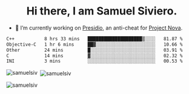 <h1 align="center">Hi there, I am Samuel Siviero.</h1>

- 🔭 I’m currently working on [Presidio](https://presidio.ac), an anti-cheat for [Project Nova](https://discord.gg/novafn).

<!--START_SECTION:waka-->

```txt
C++           8 hrs 33 mins   ████████████████████▒░░░░   81.87 %
Objective-C   1 hr 6 mins     ██▓░░░░░░░░░░░░░░░░░░░░░░   10.66 %
Other         24 mins         █░░░░░░░░░░░░░░░░░░░░░░░░   03.91 %
C             14 mins         ▓░░░░░░░░░░░░░░░░░░░░░░░░   02.32 %
INI           3 mins          ░░░░░░░░░░░░░░░░░░░░░░░░░   00.53 %
```

<!--END_SECTION:waka-->

<p><img align="left" src="https://github-readme-stats.vercel.app/api/top-langs?username=samuelsiv&show_icons=true&locale=en&layout=compact&theme=radical" alt="samuelsiv" /></p>

<p>&nbsp;<img align="center" src="https://github-readme-stats.vercel.app/api?username=samuelsiv&show_icons=true&locale=en&theme=radical" alt="samuelsiv" /></p>
<p align="left"> <img src="https://komarev.com/ghpvc/?username=samuelsiv&label=Profile%20views&color=0e75b6&style=flat" alt="samuelsiv" /> </p>

